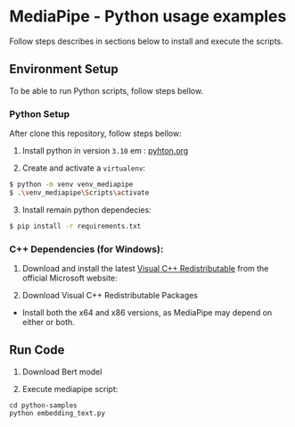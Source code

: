 # MediaPipe - Python usage examples

Follow steps describes in sections below to install and execute the scripts.

## Environment Setup

To be able to run Python scripts, follow steps bellow.

### Python Setup

After clone this repository, follow steps bellow:

1. Install python in version `3.10` em :  [pyhton.org](https://www.python.org/downloads/)

2. Create and activate a `virtualenv`:

```bash
$ python -m venv venv_mediapipe 
$ .\venv_mediapipe\Scripts\activate
```

3. Install remain python dependecies:
```bash
$ pip install -r requirements.txt
```

### C++ Dependencies (for Windows):

1. Download and install the latest [Visual C++ Redistributable](https://learn.microsoft.com/en-us/cpp/windows/latest-supported-vc-redist?view=msvc-170) from the official Microsoft website:

2. Download Visual C++ Redistributable Packages
- Install both the x64 and x86 versions, as MediaPipe may depend on either or both.


## Run Code

1. Download Bert model

2. Execute mediapipe script:

```
cd python-samples
python embedding_text.py
```